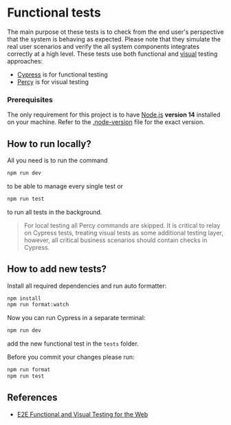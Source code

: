 # Functional tests

The main purpose ot these tests is to check from the end user's perspective that the system is behaving as expected. Please note that they
simulate the real user scenarios and verify the all system components integrates correctly at a high level. These tests use both functional
and [visual](https://percy.io/visual-testing) testing approaches:

- [Cypress](https://www.cypress.io/) is for functional testing
- [Percy](https://docs.percy.io/docs/cypress) is for visual testing

### Prerequisites

The only requirement for this project is to have [Node.js](https://nodejs.org/en/) **version 14** installed on your machine. Refer to the [.node-version](./.node-version) file for the exact version.

## How to run locally?

All you need is to run the command

```bash
npm run dev
```

to be able to manage every single test or

```bash
npm run test
```

to run all tests in the background.

> For local testing all Percy commands are skipped. It is critical to relay on Cypress tests, treating visual tests as some additional
> testing layer, however, all critical business scenarios should contain checks in Cypress.

## How to add new tests?

Install all required dependencies and run auto formatter:

```bash
npm install
npm run format:watch
```

Now you can run Cypress in a separate terminal:

```bash
npm run dev
```

add the new functional test in the `tests` folder.

Before you commit your changes please run:

```bash
npm run format
npm run test
```

## References

- [E2E Functional and Visual Testing for the Web](https://www.youtube.com/watch?v=MXfZeE9RQDw)
